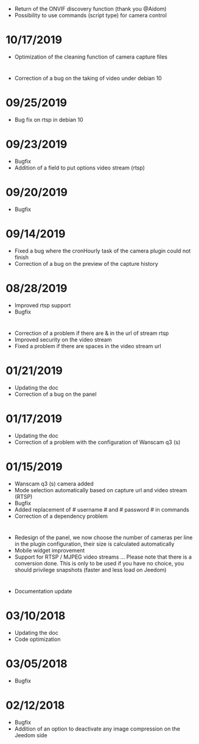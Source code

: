 - Return of the ONVIF discovery function (thank you @Aidom)
- Possibility to use commands (script type) for camera control

# 10/17/2019

- Optimization of the cleaning function of camera capture files

# 

- Correction of a bug on the taking of video under debian 10

# 09/25/2019

- Bug fix on rtsp in debian 10

# 09/23/2019

- Bugfix
- Addition of a field to put options video stream (rtsp)

# 09/20/2019

- Bugfix

# 09/14/2019

 - Fixed a bug where the cronHourly task of the camera plugin could not finish
 - Correction of a bug on the preview of the capture history

# 08/28/2019

- Improved rtsp support
- Bugfix

# 

- Correction of a problem if there are &amp; in the url of stream rtsp
- Improved security on the video stream
- Fixed a problem if there are spaces in the video stream url

# 01/21/2019

- Updating the doc
- Correction of a bug on the panel

# 01/17/2019

- Updating the doc
- Correction of a problem with the configuration of Wanscam q3 (s)

# 01/15/2019

- Wanscam q3 (s) camera added
- Mode selection automatically based on capture url and video stream (RTSP)
- Bugfix
- Added replacement of # username # and # password # in commands
- Correction of a dependency problem

# 

- Redesign of the panel, we now choose the number of cameras per line in the plugin configuration, their size is calculated automatically
- Mobile widget improvement
- Support for RTSP / MJPEG video streams ... Please note that there is a conversion done. This is only to be used if you have no choice, you should privilege snapshots (faster and less load on Jeedom)

# 

- Documentation update

# 03/10/2018

- Updating the doc
- Code optimization

# 03/05/2018

- Bugfix

# 02/12/2018

- Bugfix
- Addition of an option to deactivate any image compression on the Jeedom side
